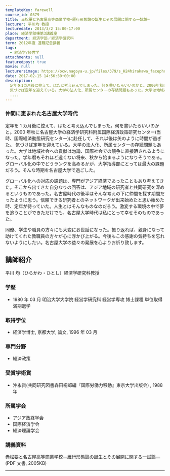 ```yaml
---
templateKey: farewell
course_id: 0379
title: 赤松要と名古屋高等商業学校—雁行形態論の誕生とその展開に関する一試論—
lecturer: 平川均 教授
lecturedate: 2013/3/2 15:00-17:00
place: 経済学部棟第3講義室
department: 経済学部／経済学研究科
term: 2012年度 退職記念講義
tags:
  - 経済学/経営学
attachments: null
featuredpost: true
movie: null
lecturersimage: https://ocw.nagoya-u.jp/files/379/s_H24hirakawa_facephoto.jpg
date: 2017-02-15 14:56:50+00:00
description:
  定年を1カ月後に控えて、はたと考え込んでしまった。何を書いたらいいのかと。2000年秋に名古屋大学の経済学研究科附属国際経済政策研究センター(当時、国際経済動態研究センター)に赴任して、それ以後は矢のように時間が過ぎた。
  気づけば定年を迎えている。大学の法人化、所属センターの存続問題もあった。大学は地域社会への貢献は勿論、国際社会での競争に直接晒されるようになった。学年暦もそれほど遠くない将来
  ....
---
```


### 仲間に恵まれた名古屋大学時代

定年を 1 カ月後に控えて、はたと考え込んでしまった。何を書いたらいいのかと。2000 年秋に名古屋大学の経済学研究科附属国際経済政策研究センター(当時、国際経済動態研究センター)に赴任して、それ以後は矢のように時間が過ぎた。 気づけば定年を迎えている。大学の法人化、所属センターの存続問題もあった。大学は地域社会への貢献は勿論、国際社会での競争に直接晒されるようになった。学年暦もそれほど遠くない将来、秋から始まるようになりそうである。グローバル化の中でどうランクを高めるかが、大学指導部にとっては最大の課題だろう。そんな時期を名古屋大学で過ごした。

グローバル化への対応の課題は、専門がアジア経済であったこともあり考えてきた。そこから出てきた自分なりの回答は、アジア地域の研究者と共同研究を深めるというものであった。名古屋時代の後半はそんな考えの下に仲間を探す期間だったように思う。信頼できる研究者とのネットワークが出来始めたと思い始めた時、定年が待っていた。人生とはそんなものなのだろう。激変する環境の中で夢を追うことができただけでも、名古屋大学時代は私にとって幸せそのものであった。

同僚、学生や職員の方々にも大変にお世話になった。振り返れば、親身になって助けてくれた教職員の方々が心に浮かび上がる。今後もこの感謝の気持ちを忘れないようにしたい。名古屋大学の益々の発展を心よりお祈り致します。

## 講師紹介

平川 均（ひらかわ・ひとし）経済学研究科教授

### 学歴

- 1980 年 03 月 明治大学大学院 経営学研究科 経営学専攻 博士課程 単位取得満期退学

### 取得学位

- 経済学博士, 京都大学, 論文, 1996 年 03 月

### 専門分野

- 経済政策

### 受賞学術賞

- 沖永賞(共同研究図書森田桐郎編『国際労働力移動』東京大学出版会) , 1988 年

### 所属学会

- アジア政経学会
- 国際経済学会
- 経済理論学会

### 講義資料

[赤松要と名古屋高等商業学校—雁行形態論の誕生とその展開に関する一試論—](https://ocw.nagoya-u.jp/files/379/H24hirakawa_last.pdf) (PDF 文書, 2005KB)

---
